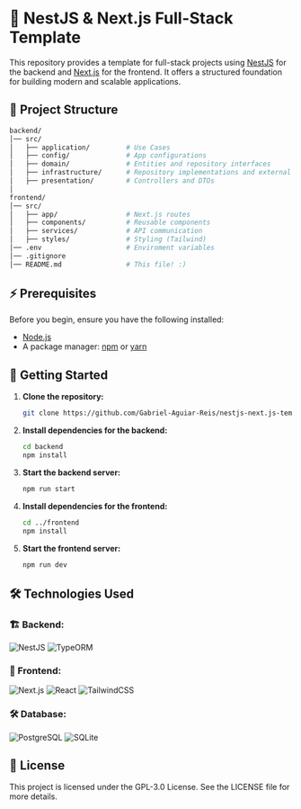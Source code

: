 # 🚀 NestJS & Next.js Full-Stack Template

This repository provides a template for full-stack projects using [NestJS](https://nestjs.com/) for the backend and [Next.js](https://nextjs.org/) for the frontend. It offers a structured foundation for building modern and scalable applications.

## 📂 Project Structure

```bash
backend/
│── src/
│   ├── application/         # Use Cases
│   ├── config/              # App configurations
│   ├── domain/              # Entities and repository interfaces
│   ├── infrastructure/      # Repository implementations and external services
│   ├── presentation/        # Controllers and DTOs
│
frontend/
│── src/
│   ├── app/                 # Next.js routes
│   ├── components/          # Reusable components
│   ├── services/            # API communication
│   ├── styles/              # Styling (Tailwind)
│── .env                     # Enviroment variables
│── .gitignore
│── README.md                # This file! :)
```

## ⚡ Prerequisites

Before you begin, ensure you have the following installed:

- [Node.js](https://nodejs.org/)
- A package manager: [npm](https://www.npmjs.com/) or [yarn](https://yarnpkg.com/)

## 🚀 Getting Started

1. **Clone the repository:**

   ```bash
   git clone https://github.com/Gabriel-Aguiar-Reis/nestjs-next.js-template.git
   ```
   
3. **Install dependencies for the backend:**

   ```bash
   cd backend
   npm install
   ```
   
4. **Start the backend server:**

   ```bash
   npm run start
   ```
   
5. **Install dependencies for the frontend:**

   ```bash
   cd ../frontend
   npm install
   ```
   
6. **Start the frontend server:**

   ```bash
   npm run dev
   ```

## 🛠 Technologies Used

### 🏗 Backend:
![NestJS](https://img.shields.io/badge/NestJS-brightgreen?style=for-the-badge&logo=nestjs&logoColor=EA2858&color=222222)
![TypeORM](https://img.shields.io/badge/typeORM-brightgreen?style=for-the-badge&logo=typeorm&logoColor=EA3B2B&color=222222)

### 🎨 Frontend:
![Next.js](https://img.shields.io/badge/Next.js-brightgreen?style=for-the-badge&logo=nextdotjs&logoColor=EDEEF0&color=222222)
![React](https://img.shields.io/badge/react-brightgreen?style=for-the-badge&logo=react&logoColor=00D8FF&color=222222)
![TailwindCSS](https://img.shields.io/badge/tailwindCSS-brightgreen?style=for-the-badge&logo=tailwindcss&logoColor=06B6D4&color=222222)

### 🛠 Database:
![PostgreSQL](https://img.shields.io/badge/postgreSQL-brightgreen?style=for-the-badge&logo=postgresql&logoColor=white&color=172554)
![SQLite](https://img.shields.io/badge/SQLite-brightgreen?style=for-the-badge&logo=sqlite&logoColor=white&color=172554)

## 📜 License
This project is licensed under the GPL-3.0 License. See the LICENSE file for more details.
